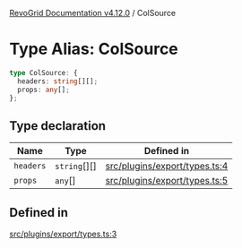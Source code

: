 [RevoGrid Documentation v4.12.0](README.md) / ColSource

# Type Alias: ColSource

```ts
type ColSource: {
  headers: string[][];
  props: any[];
};
```

## Type declaration

| Name | Type | Defined in |
| ------ | ------ | ------ |
| `headers` | `string`[][] | [src/plugins/export/types.ts:4](https://github.com/revolist/revogrid/blob/282605c6faa8e6a115a4a8c5b8668e14fed605a0/src/plugins/export/types.ts#L4) |
| `props` | `any`[] | [src/plugins/export/types.ts:5](https://github.com/revolist/revogrid/blob/282605c6faa8e6a115a4a8c5b8668e14fed605a0/src/plugins/export/types.ts#L5) |

## Defined in

[src/plugins/export/types.ts:3](https://github.com/revolist/revogrid/blob/282605c6faa8e6a115a4a8c5b8668e14fed605a0/src/plugins/export/types.ts#L3)
